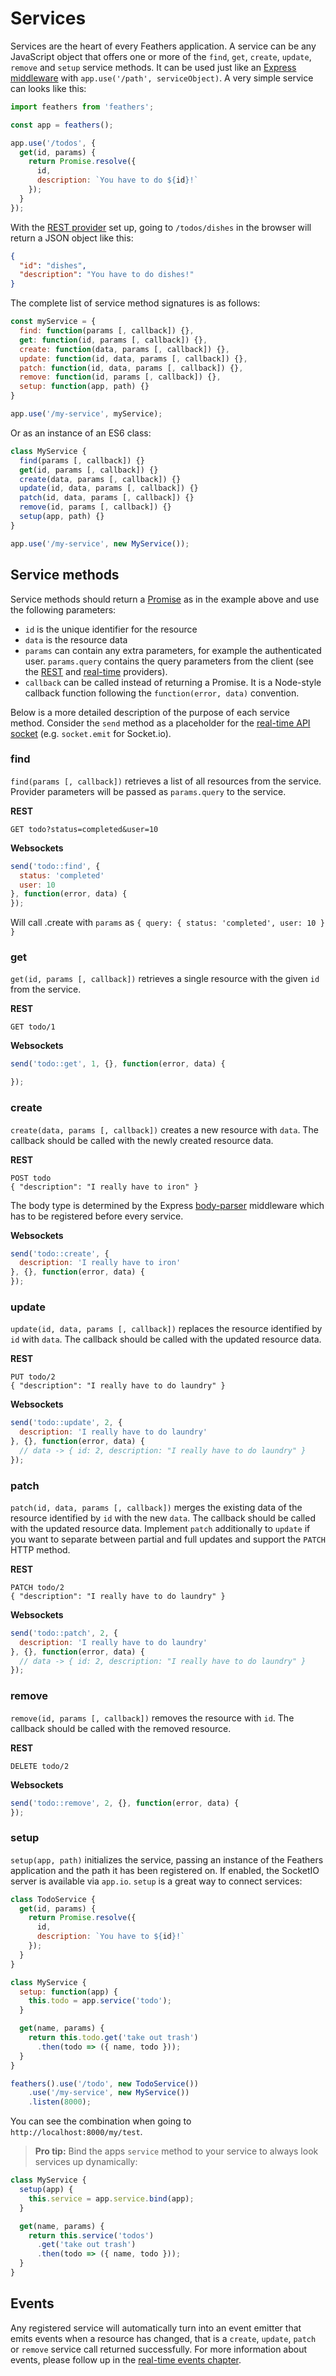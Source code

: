 # Services

Services are the heart of every Feathers application. A service can be any JavaScript object that offers one or more of the `find`, `get`, `create`, `update`, `remove` and `setup` service methods. It can be used just like an [Express middleware](http://expressjs.com/en/guide/using-middleware.html) with `app.use('/path', serviceObject)`. A very simple service can looks like this:

```js
import feathers from 'feathers';

const app = feathers();

app.use('/todos', {
  get(id, params) {
    return Promise.resolve({
      id,
      description: `You have to do ${id}!`
    });
  }
});
```

With the [REST provider](rest.html) set up, going to `/todos/dishes` in the browser will return a JSON object like this:

```json
{
  "id": "dishes",
  "description": "You have to do dishes!"
}
```

The complete list of service method signatures is as follows:

```js
const myService = {
  find: function(params [, callback]) {},
  get: function(id, params [, callback]) {},
  create: function(data, params [, callback]) {},
  update: function(id, data, params [, callback]) {},
  patch: function(id, data, params [, callback]) {},
  remove: function(id, params [, callback]) {},
  setup: function(app, path) {}
}

app.use('/my-service', myService);
```

Or as an instance of an ES6 class:

```js
class MyService {
  find(params [, callback]) {}
  get(id, params [, callback]) {}
  create(data, params [, callback]) {}
  update(id, data, params [, callback]) {}
  patch(id, data, params [, callback]) {}
  remove(id, params [, callback]) {}
  setup(app, path) {}
}

app.use('/my-service', new MyService());
```

## Service methods

Service methods should return a [Promise](https://developer.mozilla.org/en-US/docs/Web/JavaScript/Reference/Global_Objects/Promise) as in the example above and use the following parameters:

- `id` is the unique identifier for the resource
- `data` is the resource data
- `params` can contain any extra parameters, for example the authenticated user. `params.query` contains the query parameters from the client (see the [REST](rest.html) and [real-time](real-time.html) providers).
- `callback` can be called instead of returning a Promise. It is a Node-style callback function following the `function(error, data)` convention.

Below is a more detailed description of the purpose of each service method. Consider the `send` method as a placeholder for the [real-time API socket](real-time.html) (e.g. `socket.emit` for Socket.io).

### find

`find(params [, callback])` retrieves a list of all resources from the service. Provider parameters will be passed as `params.query` to the service.

__REST__

    GET todo?status=completed&user=10

__Websockets__

```js
send('todo::find', {
  status: 'completed'
  user: 10
}, function(error, data) {
});
```

Will call .create with `params` as `{ query: { status: 'completed', user: 10 } }`

### get

`get(id, params [, callback])` retrieves a single resource with the given `id` from the service.

__REST__

    GET todo/1

__Websockets__

```js
send('todo::get', 1, {}, function(error, data) {

});
```

### create

`create(data, params [, callback])` creates a new resource with `data`. The callback should be called with the newly created resource data.

__REST__

    POST todo
    { "description": "I really have to iron" }

The body type is determined by the Express [body-parser](https://github.com/expressjs/body-parser) middleware which has to be registered before every service.

__Websockets__

```js
send('todo::create', {
  description: 'I really have to iron'
}, {}, function(error, data) {
});
```

### update

`update(id, data, params [, callback])` replaces the resource identified by `id` with `data`. The callback should be called with the updated resource data.

__REST__

    PUT todo/2
    { "description": "I really have to do laundry" }

__Websockets__

```js
send('todo::update', 2, {
  description: 'I really have to do laundry'
}, {}, function(error, data) {
  // data -> { id: 2, description: "I really have to do laundry" }
});
```

### patch

`patch(id, data, params [, callback])` merges the existing data of the resource identified by `id` with the new `data`. The callback should be called with the updated resource data. Implement `patch` additionally to `update` if you want to separate between partial and full updates and support the `PATCH` HTTP method.

__REST__

    PATCH todo/2
    { "description": "I really have to do laundry" }

__Websockets__

```js
send('todo::patch', 2, {
  description: 'I really have to do laundry'
}, {}, function(error, data) {
  // data -> { id: 2, description: "I really have to do laundry" }
});
```

### remove

`remove(id, params [, callback])` removes the resource with `id`. The callback should be called with the removed resource.

__REST__

    DELETE todo/2

__Websockets__

```js
send('todo::remove', 2, {}, function(error, data) {
});
```

### setup

`setup(app, path)` initializes the service, passing an instance of the Feathers application and the path it has been registered on. If enabled, the SocketIO server is available via `app.io`. `setup` is a great way to connect services:

```js
class TodoService {
  get(id, params) {
    return Promise.resolve({
      id,
      description: `You have to ${id}!`
    });
  }
}

class MyService {
  setup: function(app) {
    this.todo = app.service('todo');
  }

  get(name, params) {
    return this.todo.get('take out trash')
      .then(todo => ({ name, todo }));
  }
}

feathers().use('/todo', new TodoService())
    .use('/my-service', new MyService())
    .listen(8000);
```

You can see the combination when going to `http://localhost:8000/my/test`.

> __Pro tip:__ Bind the apps `service` method to your service to always look services up dynamically:

```js
class MyService {
  setup(app) {
    this.service = app.service.bind(app);
  }

  get(name, params) {
    return this.service('todos')
      .get('take out trash')
      .then(todo => ({ name, todo }));
  }
}
```

## Events

Any registered service will automatically turn into an event emitter that emits events when a resource has changed, that is a `create`, `update`, `patch` or `remove` service call returned successfully. For more information about events, please follow up in the [real-time events chapter](events.html).
